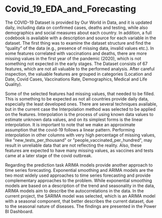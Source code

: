 # Covid_19_EDA_and_Forecasting

The COVID-19 Dataset is provided by Our World in Data, and it is updated daily, including data on confirmed cases, deaths and testing, while also demographics and social measures about each country. In addition, a full codebook is available with a description and source for each variable in the dataset.
The first thing was to examine the dataset structure and find the “quality” of the data (e.g., presence of missing data, invalid values etc.). In some features correlated with vaccinations and deaths, there are more missing values in the first year of the pandemic (2020), which is not something not expected in the early stages. The Dataset consists of 67 features, which are not all valuable to the performed analysis. After careful inspection, the valuable features are grouped in categories (Location and Date, Covid Cases, Vaccinations Rate, Demographics, Medical and Life Quality).

Some of the selected features had missing values, that needed to be filled. This is something to be expected as not all countries provide daily data, especially the least developed ones. There are several techniques available, but in the current case the Interpolation method was selected to be applied on the features. Interpolation is the process of using known data values to estimate unknown data values, and on its simplest forms is the linear interpolation. It is important to note that we make an approximate assumption that the covid-19 follows a linear pattern.
Performing interpolation in other columns with very high percentage of missing values, like "new_tests_per_thousand" or "people_vaccinated_per_hundred", may result in unreliable data that are not reflecting the reality.  Also, these features are expected to have many missing values, as vaccines and tests came at a later stage of the covid outbreak.

Regarding the prediction task
ARIMA models provide another approach to time series forecasting. Exponential smoothing and ARIMA models are the two most widely used approaches to time series forecasting and provide complementary approaches to the problem. While exponential smoothing models are based on a description of the trend and seasonality in the data, ARIMA models aim to describe the autocorrelations in the data. In the current project, the SARIMA model was selected, which is an ARIMA model with a seasonal component, that better describes the current dataset, due to the seasonal nature of diseases. The findings are presented in the Power BI Dashboard.
